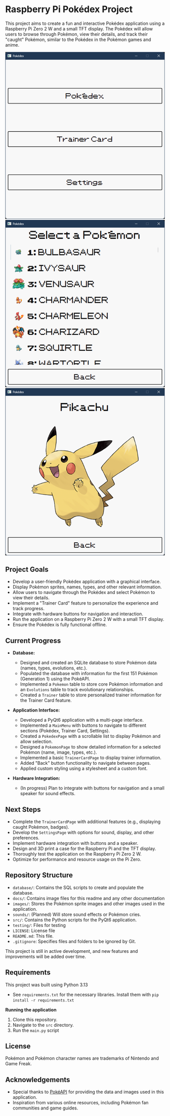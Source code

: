 # Raspberry Pi Pokédex Project

This project aims to create a fun and interactive Pokédex application using a Raspberry Pi Zero 2 W and a small TFT display. The Pokédex will allow users to browse through Pokémon, view their details, and track their "caught" Pokémon, similar to the Pokédex in the Pokémon games and anime.

![Application Settings Menu](docs/pokedex_menus.png)
![Pokedex](docs/pokedex_list.png)
![Pikachu](docs/pikachu_entry.png)

## Project Goals

- Develop a user-friendly Pokédex application with a graphical interface.
- Display Pokémon sprites, names, types, and other relevant information.
- Allow users to navigate through the Pokédex and select Pokémon to view their details.
- Implement a "Trainer Card" feature to personalize the experience and track progress.
- Integrate with hardware buttons for navigation and interaction.
- Run the application on a Raspberry Pi Zero 2 W with a small TFT display.
- Ensure the Pokédex is fully functional offline.

## Current Progress

- **Database:**

  - Designed and created an SQLite database to store Pokémon data (names, types, evolutions, etc.).
  - Populated the database with information for the first 151 Pokémon (Generation 1) using the PokéAPI.
  - Implemented a `Pokemon` table to store core Pokémon information and an `Evolutions` table to track evolutionary relationships.
  - Created a `Trainer` table to store personalized trainer information for the Trainer Card feature.

- **Application Interface:**

  - Developed a PyQt6 application with a multi-page interface.
  - Implemented a `MainMenu` with buttons to navigate to different sections (Pokédex, Trainer Card, Settings).
  - Created a `PokedexPage` with a scrollable list to display Pokémon and allow selection.
  - Designed a `PokemonPage` to show detailed information for a selected Pokémon (name, image, types, etc.).
  - Implemented a basic `TrainerCardPage` to display trainer information.
  - Added "Back" button functionality to navigate between pages.
  - Applied custom styling using a stylesheet and a custom font.

- **Hardware Integration:**
  - (In progress) Plan to integrate with buttons for navigation and a small speaker for sound effects.

## Next Steps

- Complete the `TrainerCardPage` with additional features (e.g., displaying caught Pokémon, badges).
- Develop the `SettingsPage` with options for sound, display, and other preferences.
- Implement hardware integration with buttons and a speaker.
- Design and 3D print a case for the Raspberry Pi and the TFT display.
- Thoroughly test the application on the Raspberry Pi Zero 2 W.
- Optimize for performance and resource usage on the Pi Zero.

## Repository Structure

- `database/`: Contains the SQL scripts to create and populate the database.
- `docs/`: Contains image files for this readme and any other documentation
- `images/`: Stores the Pokémon sprite images and other images used in the application.
- `sounds/`: (Planned) Will store sound effects or Pokémon cries.
- `src/`: Contains the Python scripts for the PyQt6 application.
- `testing/`: Files for testing
- `LICENSE`: License file
- `README.md`: This file.
- `.gitignore`: Specifies files and folders to be ignored by Git.

This project is still in active development, and new features and improvements will be added over time.

## Requirements

This project was built using Python 3.13

- See `requirements.txt` for the necessary libraries. Install them with `pip install -r requirements.txt`

**Running the application**

1. Clone this repository.
2. Navigate to the `src` directory.
3. Run the `main.py` script

## License

Pokémon and Pokémon character names are trademarks of Nintendo and Game Freak.

## Acknowledgements

- Special thanks to [PokéAPI](https://pokeapi.co/) for providing the data and images used in this application.
- Inspiration from various online resources, including Pokémon fan communities and game guides.
